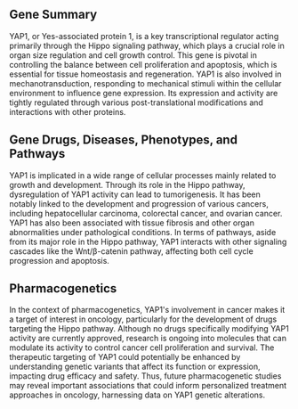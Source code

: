 ## Gene Summary
YAP1, or Yes-associated protein 1, is a key transcriptional regulator acting primarily through the Hippo signaling pathway, which plays a crucial role in organ size regulation and cell growth control. This gene is pivotal in controlling the balance between cell proliferation and apoptosis, which is essential for tissue homeostasis and regeneration. YAP1 is also involved in mechanotransduction, responding to mechanical stimuli within the cellular environment to influence gene expression. Its expression and activity are tightly regulated through various post-translational modifications and interactions with other proteins.

## Gene Drugs, Diseases, Phenotypes, and Pathways
YAP1 is implicated in a wide range of cellular processes mainly related to growth and development. Through its role in the Hippo pathway, dysregulation of YAP1 activity can lead to tumorigenesis. It has been notably linked to the development and progression of various cancers, including hepatocellular carcinoma, colorectal cancer, and ovarian cancer. YAP1 has also been associated with tissue fibrosis and other organ abnormalities under pathological conditions. In terms of pathways, aside from its major role in the Hippo pathway, YAP1 interacts with other signaling cascades like the Wnt/β-catenin pathway, affecting both cell cycle progression and apoptosis.

## Pharmacogenetics
In the context of pharmacogenetics, YAP1's involvement in cancer makes it a target of interest in oncology, particularly for the development of drugs targeting the Hippo pathway. Although no drugs specifically modifying YAP1 activity are currently approved, research is ongoing into molecules that can modulate its activity to control cancer cell proliferation and survival. The therapeutic targeting of YAP1 could potentially be enhanced by understanding genetic variants that affect its function or expression, impacting drug efficacy and safety. Thus, future pharmacogenetic studies may reveal important associations that could inform personalized treatment approaches in oncology, harnessing data on YAP1 genetic alterations.